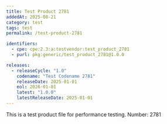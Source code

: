 ```yaml
---
title: Test Product 2781
addedAt: 2025-08-21
category: test
tags: test
permalink: /test-product-2781

identifiers:
  - cpe: cpe:2.3:a:testvendor:test_product_2781
  - purl: pkg:generic/test_product_2781@1.0.0

releases:
  - releaseCycle: "1.0"
    codename: "Test Codename 2781"
    releaseDate: 2025-01-01
    eol: 2026-01-01
    latest: "1.0.0"
    latestReleaseDate: 2025-01-01
---
```


This is a test product file for performance testing. Number: 2781
